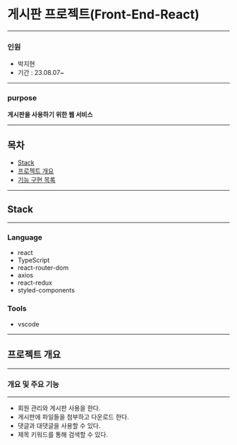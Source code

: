 # 게시판 프로젝트(Front-End-React)

---

### 인원

- 박지현
- 기간 : 23.08.07~

---

### purpose

**게시판을 사용하기 위한 웹 서비스**

---

## 목차

- [Stack](#stack)
- [프로젝트 개요](#summary)
- [기능 구현 목록](#feature)

---

## Stack

---

### Language

- react
- TypeScript
- react-router-dom
- axios
- react-redux
- styled-components

### Tools

- vscode

---

## 프로젝트 개요

---

### 개요 및 주요 기능

---

- 회원 관리와 게시판 사용을 한다.
- 게시판에 파일들을 첨부하고 다운로드 한다.
- 댓글과 대댓글을 사용할 수 있다.
- 제목 키워드를 통해 검색할 수 있다.
